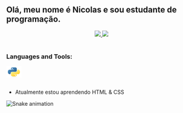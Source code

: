 ## Olá, meu nome é Nicolas e sou estudante de programação.
<div align=center>
  <a href="https://github.com/nicolaspiet">
  <img height="150px" src="https://github-readme-stats.vercel.app/api?username=nicolaspiet&show_icons=true&theme=apprentice&include_all_commits=true&count_private=true"/>
  <img margin-left="5px" height="150px" src="https://github-readme-stats.vercel.app/api/top-langs/?username=nicolaspiet&layout=compact&langs_count=3&theme=apprentice"/>
<a/>
</div>

</div>

<div style="display: inline_block"><br>
  <h3 align="left">Languages and Tools:</h3>
  <img align="center" alt="Nicolas-Python" height="30" width="40" src="https://raw.githubusercontent.com/devicons/devicon/master/icons/python/python-original.svg">
</div>

  ##

- Atualmente estou aprendendo HTML & CSS

![Snake animation](https://github.com/nicolaspiet/nicolaspiet/blob/output/github-contribution-grid-snake.svg)
